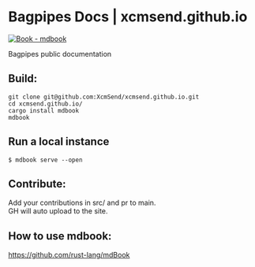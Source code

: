 # Bagpipes Docs | xcmsend.github.io      
[![Book - mdbook](https://img.shields.io/badge/Book-mdbook-orange?logo=gitbook&logoColor=white&style=flat-square)](https://xcmsend.github.io)    

Bagpipes public documentation



## Build:   
```shell
git clone git@github.com:XcmSend/xcmsend.github.io.git
cd xcmsend.github.io/
cargo install mdbook
mdbook
```


## Run a local instance  
```
$ mdbook serve --open
```

## Contribute:   
Add your contributions in src/ and pr to main.  
GH will auto upload to the site.   


## How to use mdbook:  
https://github.com/rust-lang/mdBook  

